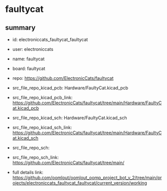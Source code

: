 # faultycat
 
## summary 
* id: electroniccats_faultycat_faultycat
* user: electroniccats
* name: faultycat
* board: faultycat
* repo: https://github.com/ElectronicCats/faultycat
* src_file_repo_kicad_pcb: Hardware/FaultyCat.kicad_pcb
* src_file_repo_kicad_pcb_link: https://github.com/ElectronicCats/faultycat/tree/main/Hardware/FaultyCat.kicad_pcb
* src_file_repo_kicad_sch: Hardware/FaultyCat.kicad_sch
* src_file_repo_kicad_sch_link: https://github.com/ElectronicCats/faultycat/tree/main/Hardware/FaultyCat.kicad_sch

* src_file_repo_sch: 
* src_file_repo_sch_link: https://github.com/ElectronicCats/faultycat/tree/main/
* full details link: https://github.com/oomlout/oomlout_oomp_project_bot_v_2/tree/main/projects/electroniccats_faultycat_faultycat/current_version/working  







